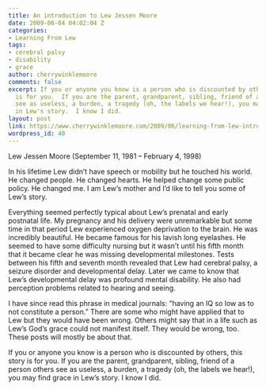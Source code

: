```yaml
---
title: An introduction to Lew Jessen Moore
date: 2009-06-04 04:02:04 Z
categories:
- Learning From Lew
tags:
- cerebral palsy
- disability
- grace
author: cherrywinklemoore
comments: false
excerpt: If you or anyone you know is a person who is discounted by others, this story
  is for you.  If you are the parent, grandparent, sibling, friend of a person others
  see as useless, a burden, a tragedy (oh, the labels we hear!), you may find grace
  in Lew's story.  I know I did.
layout: post
link: https://www.cherrywinklemoore.com/2009/06/learning-from-lew-introduction/
wordpress_id: 40
---
```


Lew Jessen Moore (September 11, 1981 – February 4, 1998)

In his lifetime Lew didn’t have speech or mobility but he touched his world. He changed people. He changed hearts. He helped change some public policy. He changed me. I am Lew’s mother and I’d like to tell you some of Lew’s story.

Everything seemed perfectly typical about Lew’s prenatal and early postnatal life. My pregnancy and his delivery were unremarkable but some time in that period Lew experienced oxygen deprivation to the brain. He was incredibly beautiful. He became famous for his lavish long eyelashes. He seemed to have some difficulty nursing but it wasn’t until his fifth month that it became clear he was missing developmental milestones. Tests between his fifth and seventh month revealed that Lew had cerebral palsy, a seizure disorder and developmental delay. Later we came to know that Lew’s developmental delay was profound mental disability. He also had perception problems related to hearing and seeing.

I have since read this phrase in medical journals: “having an IQ so low as to not constitute a person.” There are some who might have applied that to Lew but they would have been wrong. Others might say that in a life such as Lew’s God’s grace could not manifest itself. They would be wrong, too. These posts will mostly be about that.

If you or anyone you know is a person who is discounted by others, this story is for you. If you are the parent, grandparent, sibling, friend of a person others see as useless, a burden, a tragedy (oh, the labels we hear!), you may find grace in Lew’s story. I know I did.

